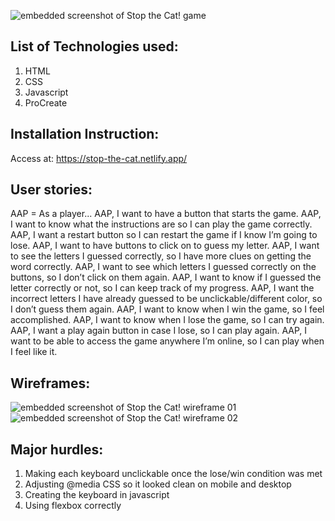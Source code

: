![embedded screenshot of Stop the Cat! game](https://stop-the-cat.netlify.app/images/stop-the-cat-ss.png)

## List of Technologies used:

1. HTML
2. CSS
3. Javascript
4. ProCreate

## Installation Instruction:

Access at: https://stop-the-cat.netlify.app/

## User stories:

AAP = As a player...
AAP, I want to have a button that starts the game.
AAP, I want to know what the instructions are so I can play the game correctly.
AAP, I want a restart button so I can restart the game if I know I’m going to lose.
AAP, I want to have buttons to click on to guess my letter.
AAP, I want to see the letters I guessed correctly, so I have more clues on getting the word correctly.
AAP, I want to see which letters I guessed correctly on the buttons, so I don’t click on them again.
AAP, I want to know if I guessed the letter correctly or not, so I can keep track of my progress.
AAP, I want the incorrect letters I have already guessed to be unclickable/different color, so I don’t guess them again.
AAP, I want to know when I win the game, so I feel accomplished.
AAP, I want to know when I lose the game, so I can try again.
AAP, I want a play again button in case I lose, so I can play again.
AAP, I want to be able to access the game anywhere I’m online, so I can play when I feel like it.

## Wireframes:

![embedded screenshot of Stop the Cat! wireframe 01](https://stop-the-cat.netlify.app/images/wireframe-01.jpeg)
![embedded screenshot of Stop the Cat! wireframe 02](https://stop-the-cat.netlify.app/images/wireframe-02.jpeg)

## Major hurdles:

1. Making each keyboard unclickable once the lose/win condition was met
2. Adjusting @media CSS so it looked clean on mobile and desktop
3. Creating the keyboard in javascript
4. Using flexbox correctly
